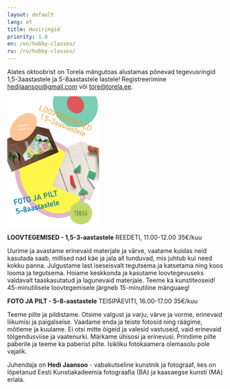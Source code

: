 ```yaml
---
layout: default
lang: et
title: Huviringid
priority: 1.0
en: /en/hobby-classes/
ru: /ru/hobby-classes/
---
```

Alates oktoobrist on Torela mängutoas alustamas põnevad tegevusringid 1,5-3aastastele ja 5-8aastastele lastele! 
Registreerimine hedijaansoo@gmail.com või tore@torela.ee.

  <img alt="image1" src="image1.jpeg" height="300">

**LOOVTEGEMISED - 1,5-3-aastastele**
REEDETI, 11.00-12.00
35€/kuu

Uurime ja avastame erinevaid materjale ja värve, vaatame kuidas neid kasutada saab, millised nad käe ja jala all tunduvad, mis juhtub kui need kokku panna. Julgustame last iseseisvalt tegutsema ja katsetama ning koos looma ja tegutsema. Hoiame keskkonda ja kasutame loovtegevuseks valdavalt taaskasutatud ja lagunevaid materjale. Teeme ka kunstiteoseid! 45-minutilisele loovtegemisele järgneb 15-minutiline mänguaeg! 

**FOTO JA PILT - 5-8-aastastele**
TEISIPÄEVITI, 16.00-17.00
35€/kuu

Teeme pilte ja pildistame. Otsime valgust ja varju, värve ja vorme, erinevaid liikumisi ja paigalseise. Vaadame enda ja teiste fotosid ning räägime, mõtleme ja kuulame. Ei otsi mitte õigeid ja valesid vastuseid, vaid erinevaid tõlgendusviise ja vaatenurki. Märkame ühisosi ja erinevusi. Prindime pilte paberile ja teeme ka paberist pilte. Isikliku fotokaamera olemasolu pole vajalik.


Juhendaja on **Hedi Jaansoo** - vabakutseline kunstnik ja fotograaf, kes on lõpetanud Eesti Kunstiakadeemia fotograafia (BA) ja kaasaegse kunsti (MA) eriala. 
